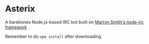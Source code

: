 Asterix
=======

A barebones Node.js-based IRC bot built on [Martyn Smith's node-irc framework](https://github.com/martynsmith/node-irc)

Remember to do
```npm install```
after downloading
